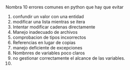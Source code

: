 Nombra 10 errores comunes en python que hay que evitar
1. confundir un valor con una entidad
2. modificar una lista mientras se itera 
3. Intentar modificar cadenas directamente
4. Manejo inadecuado de archivos
5. comprobacion de tipos incxorrectos
6. Referencias en lugar de copias
7. manejo deficiente de excepciones
8. Nombnres de variables poco claros
9. no gestionar correctamente el alcance de las variables.
10. 